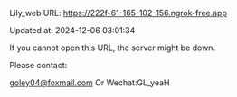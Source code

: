Lily_web URL: https://222f-61-165-102-156.ngrok-free.app

Updated at: 2024-12-06 03:01:34

If you cannot open this URL, the server might be down.

Please contact: 

goley04@foxmail.com Or Wechat:GL_yeaH